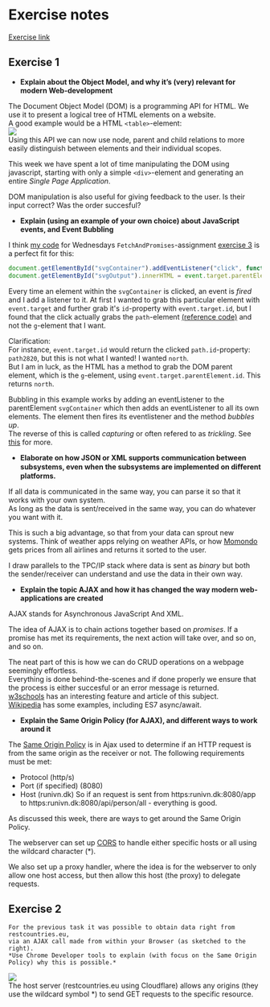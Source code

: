 # Exercise notes
[Exercise link](https://docs.google.com/document/d/1VMx1XdbnIbJ6ik98qPywGyrRiqbQuIM2u9DpJmXCnlk/edit)  

## Exercise 1

- **Explain about the Object Model, and why it’s (very) relevant for modern Web-development**  

The Document Object Model (DOM) is a programming API for HTML. We use it to present a logical tree of HTML elements on a website.  
A good example would be a HTML `<table>`-element:  
![](https://www.w3.org/TR/WD-DOM/table.gif)  
Using this API we can now use node, parent and child relations to more easily distinguish between elements and their individual scopes.

This week we have spent a lot of time manipulating the DOM using javascript, starting with only a simple `<div>`-element and generating an entire *Single Page Application*.

DOM manipulation is also useful for giving feedback to the user. Is their input correct? Was the order succesful?

- **Explain (using an example of your own choice) about JavaScript events, and Event Bubbling**  

I think [my code](https://github.com/Runi-VN/3rdsemester/blob/master/Week39/25-wednesday/FetchAndPromises/src/index.js#L35) for Wednesdays `FetchAndPromises`-assignment [exercise 3](https://docs.google.com/document/d/1_PkGqF-1MVt0sFDR90ARJlUhQ8DsyC4L12NI6E-iWMc/edit#heading=h.wecyiqakcy9) is a perfect fit for this:

```javascript
document.getElementById("svgContainer").addEventListener("click", function (event) {
document.getElementById("svgOutput").innerHTML = event.target.parentElement.id;
```  
Every time an element within the `svgContainer` is clicked, an event is *fired* and I add a listener to it.
At first I wanted to grab this particular element with `event.target` and further grab it's `id`-property with `event.target.id`, but I found that the click actually grabs the `path`-element [(reference code)](https://raw.githubusercontent.com/Cphdat3sem2017f/StartcodeExercises/master/JS/fourHearts.svg) and not the `g`-element that I want.  

Clarification:  
For instance, `event.target.id` would return the clicked `path.id`-property: `path2820`, but this is not what I wanted! I wanted `north`.  
But I am in luck, as the HTML has a method to grab the DOM parent element, which is the `g`-element, using `event.target.parentElement.id`. This returns `north`.  

Bubbling in this example  works by adding an eventListener to the parentElement `svgContainer` which then adds an eventListener to all its own elements. The element then fires its eventlistener and the method *bubbles up*.  
The reverse of this is called *capturing* or often refered to as *trickling*. See [this](https://stackoverflow.com/a/4616704) for more.

    
- **Elaborate on how JSON or XML supports communication between subsystems, even when the subsystems are implemented on diﬀerent platforms.**  

If all data is communicated in the same way, you can parse it so that it works with your own system.  
As long as the data is sent/received in the same way, you can do whatever you want with it.

This is such a big advantage, so that from your data can sprout new systems. Think of weather apps relying on weather APIs, or how [Momondo](https://www.momondo.dk/) gets prices from all airlines and returns it sorted to the user.

I draw parallels to the TPC/IP stack where data is sent as *binary* but both the sender/receiver can understand and use the data in their own way.

- **Explain the topic AJAX and how it has changed the way modern web-applications are created**  

AJAX stands for Asynchronous JavaScript And XML.  

The idea of AJAX is to chain actions together based on *promises*. If a promise has met its requirements, the next action will take over, and so on, and so on.

The neat part of this is how we can do CRUD operations on a webpage seemingly effortless.  
Everything is done behind-the-scenes and if done properly we ensure that the process is either succesful or an error message is returned.  
[w3schools](https://www.w3schools.com/whatis/whatis_ajax.asp) has an interesting feature and article of this subject.  
[Wikipedia](https://en.wikipedia.org/wiki/Ajax_(programming)#Fetch_example) has some examples, including ES7 async/await.

- **Explain the Same Origin Policy (for AJAX), and different ways to work around it**  

The [Same Origin Policy](https://developer.mozilla.org/en-US/docs/Web/Security/Same-origin_policy) is in Ajax used to determine if an HTTP request is from the same origin as the receiver or not. The following requirements must be met:  
   - Protocol (http/s)
   - Port (if specified) (8080)
   - Host (runivn.dk)
So if an request is sent from https:runivn.dk:8080/app to https:runivn.dk:8080/api/person/all - everything is good.

As discussed this week, there are ways to get around the Same Origin Policy.

The webserver can set up [CORS](https://developer.mozilla.org/en-US/docs/Web/HTTP/CORS) to handle either specific hosts or all using the wildcard character (\*).

We also set up a proxy handler, where the idea is for the webserver to only allow one host access, but then allow this host (the proxy) to delegate requests.

## Exercise 2  
```
For the previous task it was possible to obtain data right from restcountries.eu,
via an AJAX call made from within your Browser (as sketched to the right). 
*Use Chrome Developer tools to explain (with focus on the Same Origin Policy) why this is possible.* 
```
![](https://i.imgur.com/L65qQVU.png)  
The host server (restcountries.eu using Cloudflare) allows any origins (they use the wildcard symbol \*) to send GET requests to the specific resource.
